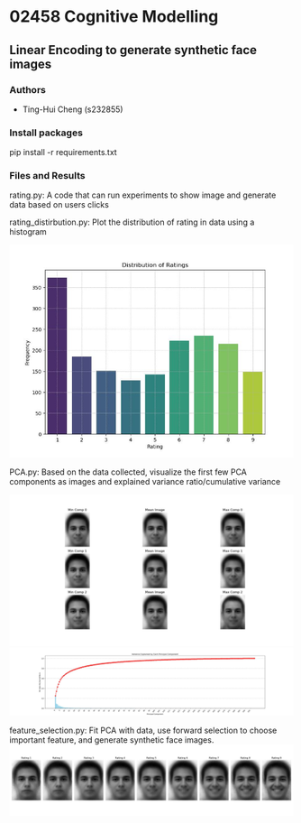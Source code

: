 # 02458 Cognitive Modelling
## Linear Encoding to generate synthetic face images

### Authors
- Ting-Hui Cheng (s232855)

### Install packages
pip install -r requirements.txt

### Files and Results
rating.py: A code that can run experiments to show image and generate data based on users clicks

rating_distirbution.py: Plot the distribution of rating in data using a histogram

![PC](figures/distribution.jpg)

PCA.py: Based on the data collected, visualize the first few PCA components as images and explained variance ratio/cumulative variance

![PC](figures/PCA_component.jpg)
![Ex](figures/PCA_explained_variance.jpg)

feature_selection.py: Fit PCA with data, use forward selection to choose important feature, and generate synthetic face images. 
![PC](figures/Generated_image.jpg)
